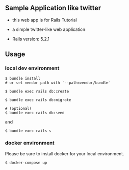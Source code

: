 ## Sample Application like twitter

* this web app is for Rails Tutorial

* a simple twitter-like web application

* Rails version: 5.2.1

## Usage

### local dev environment

```
$ bundle install
# or set vendor path with `--path=vendor/bundle`

$ bundle exec rails db:create

$ bundle exec rails db:migrate

# (optional)
$ bundle exec rails db:seed
```

and

```
$ bundle exec rails s
```

### docker environment

Please be sure to install docker for your local environment.

```
$ docker-compose up
```
